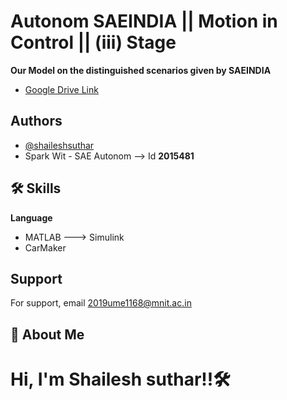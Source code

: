 # Autonom SAEINDIA || Motion in Control || (iii) Stage

**Our Model on the distinguished scenarios given by SAEINDIA**

- [Google Drive Link](https://drive.google.com/drive/folders/1JFFfmRtCf7uJzM7lqxw-q2bsJIuuJsBk?usp=drive_link)

## Authors

- [@shaileshsuthar](https://github.com/shaileshsuthar675/)
- Spark Wit - SAE Autonom --> Id **2015481**


## 🛠 Skills
**Language**
- MATLAB ---> Simulink
- CarMaker



## Support

For support, email 2019ume1168@mnit.ac.in


## 🚀 About Me
# Hi, I'm Shailesh suthar!!🛠
